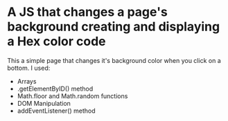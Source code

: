 # A JS that changes a page's background creating and displaying a Hex color code
This a simple page that changes it's background color when you click on a bottom.
I used:
* Arrays
* .getElementByID() method
* Math.floor and Math.random functions
* DOM Manipulation
* addEventListener() method
